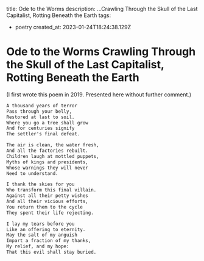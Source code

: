 title: Ode to the Worms
description: ...Crawling Through the Skull of the Last Capitalist, Rotting Beneath the Earth
tags:
- poetry
created_at: 2023-01-24T18:24:38.129Z

# Ode to the Worms Crawling Through the Skull of the Last Capitalist, Rotting Beneath the Earth

(I first wrote this poem in 2019. Presented here without further comment.)

```markdown
A thousand years of terror
Pass through your belly,
Restored at last to soil.
Where you go a tree shall grow
And for centuries signify
The settler's final defeat.

The air is clean, the water fresh,
And all the factories rebuilt.
Children laugh at mottled puppets,
Myths of kings and presidents,
Whose warnings they will never
Need to understand.

I thank the skies for you
Who transform this final villain.
Against all their petty wishes
And all their vicious efforts,
You return them to the cycle
They spent their life rejecting.

I lay my tears before you
Like an offering to eternity.
May the salt of my anguish
Impart a fraction of my thanks,
My relief, and my hope:
That this evil shall stay buried.
```